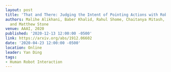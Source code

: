 ```yaml
---
layout: post
title: 'That and There: Judging the Intent of Pointing Actions with Robotic Arms'
authors: Malihe Alikhani, Baber Khalid, Rahul Shome, Chaitanya Mitash, Kostas Bekris,
  and Matthew Stone
venue: AAAI, 2020
published: '2020-12-13 12:00:00 -0500'
link: https://arxiv.org/abs/1912.06602
date: '2020-04-23 12:00:00 -0500'
location: Online
leader: Yan Ding
tags:
- Human Robot Interaction
---
```

